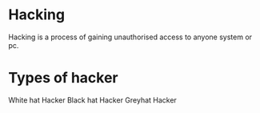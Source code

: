 # Hacking
Hacking is a process of gaining unauthorised access to anyone system or pc.

# Types of hacker
White hat Hacker
Black hat Hacker
Greyhat Hacker
